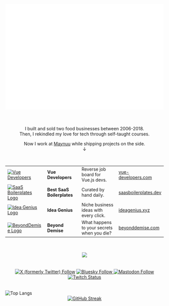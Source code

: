 <div align="center">
  <a href="https://saasboilerplates.dev/?ref=gh" target="_blank">
    <img src="https://raw.githubusercontent.com/poppacalypse/poppacalypse/master/welcome.svg" width="800" height="auto">
  </a>
</div>

<br/>
<br/>

<div align="center">
  <p>I built and sold two food businesses between 2006-2018. <br />Then, I rekindled my love for tech through self-taught courses.</p>
  <p>Now I work at <a href="https://maynuu.com">Maynuu</a> while shipping projects on the side.
  <br/>↓
  </p>
</div>

<br/>

<div align="center">

|                                                                                                                                                                                                                         |                            |                                                 |                                                              |
| :---------------------------------------------------------------------------------------------------------------------------------------------------------------------------------------------------------------------- | :------------------------- | :---------------------------------------------- | :----------------------------------------------------------- |
| <a href="https://vue-developers.com/?ref=gh" target="_blank"><img height="50px" src="https://vue-developers.com/apple-touch-icon.png" alt="Vue Developers" /></a> | **Vue Developers** | Reverse job board for Vue.js devs. | [vue-developers.com](https://vue-developers.com/?ref=gh) |
| <a href="https://saasboilerplates.dev/?ref=gh" target="_blank"><img height="50px" src="https://saasboilerplates.dev/favicons/logo.svg" alt="SaaS Boilerplates Logo" /></a>                                              | **Best SaaS Boilerplates** | Curated by hand daily.                          | [saasboilerplates.dev](https://saasboilerplates.dev/?ref=gh) |
| <a href="https://ideagenius.xyz/?ref=gh" target="_blank"><img height="50px" src="https://ideagenius.xyz/assets/logo-1e1147f98146dcd7b9b15c88f8bc720e08727df7b2b02d95a54bb0fe0c0abb74.png" alt="Idea Genius Logo" /></a> | **Idea Genius**            | Niche business ideas with every click. | [ideagenius.xyz](https://ideagenius.xyz/?ref=gh)             |
| <a href="https://beyonddemise.com/?ref=gh" target="_blank"><img height="50px" src="https://www.beyonddemise.com/assets/images/Logo.png" alt="BeyondDemise Logo" /></a>                                                  | **Beyond Demise**          | What happens to your secrets when you die?      | [beyonddemise.com](https://beyonddemise.com/?ref=gh)         |

</div>

<br/>
<br/>

<div align="center">
 <a href="https://www.buymeacoffee.com/poppacalypse">
   <img src="https://img.buymeacoffee.com/button-api/?text=Buy me a coffee&emoji=☕&slug=poppacalypse&button_colour=40DCA5&font_colour=ffffff&font_family=Lato&outline_colour=000000&coffee_colour=FFDD00" />
 </a>
</div>

<script type="text/javascript" src="https://cdnjs.buymeacoffee.com/1.0.0/button.prod.min.js" data-name="bmc-button" data-slug="poppacalypse" data-color="#40DCA5" data-emoji="☕"  data-font="Lato" data-text="Buy me a coffee" data-outline-color="#000000" data-font-color="#ffffff" data-coffee-color="#FFDD00" ></script>

<br/>
<br/>

<div align="center">
  <a href="https://x.com/poppacalypse" target="_blank">
    <img src="https://img.shields.io/badge/Twitter-7.4K-%2337bcae?style=for-the-badge&logo=x&logoColor=white&labelColor=1a1b27" alt="X (formerly Twitter) Follow"></a>

  <a href="https://bsky.app/profile/poppacalypse.bsky.social" target="_blank">
    <img src="https://img.shields.io/badge/Bluesky-2K-%2337bcae?style=for-the-badge&logo=bluesky&logoColor=white&labelColor=1a1b27" alt="Bluesky Follow"/></a><a href="https://alpaca.gold/@poppacalypse" target="_blank">

  <a href="https://alpaca.gold/@poppacalypse" target="_blank">
    <img src="https://img.shields.io/mastodon/follow/109646489759073442?color=37bcae&labelColor=1a1b27&domain=https%3A%2F%2Falpaca.gold&logo=mastodon&style=for-the-badge&label=Mastodon" alt="Mastodon Follow"></a>
  <a href="https://twitch.tv/poppacalypse" target="_blank">
    <img src="https://img.shields.io/twitch/status/poppacalypse?logo=twitchsx&style=for-the-badge&color=37bcae&labelColor=1a1b27&label=TWITCH+STATUS" alt="Twitch Status"></a>
</div>

<br/>
<br/>
  

<div align="center" style="display: flex; justify-content: space-between; align-items: center;">
  <img src="https://github-stats-five-omega.vercel.app/api/top-langs/?username=poppacalypse&layout=pie&theme=tokyonight&hide_border=true&cache_seconds=21600" alt="Top Langs">
</div>



<div align="center">
  <a href="https://git.io/streak-stats">
    <img src="https://github-streak-zeta.vercel.app?user=poppacalypse&theme=tokyonight&hide_border=true" alt="GitHub Streak" />
  </a>
</div>
